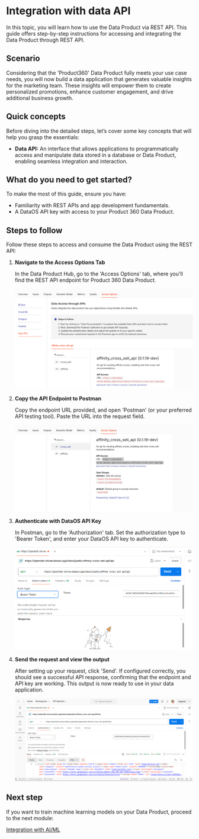 # Integration with data API

In this topic, you will learn how to use the Data Product via REST API. This guide offers step-by-step instructions for accessing and integrating the Data Product through REST API.

## Scenario

Considering that the 'Product360' Data Product fully meets your use case needs, you will now build a data application that generates valuable insights for the marketing team. These insights will empower them to create personalized promotions, enhance customer engagement, and drive additional business growth.

## Quick concepts

Before diving into the detailed steps, let’s cover some key concepts that will help you grasp the essentials:

- **Data API:** An interface that allows applications to programmatically access and manipulate data stored in a database or Data Product, enabling seamless integration and interaction.

## What do you need to get started?

To make the most of this guide, ensure you have:

- Familiarity with REST APIs and app development fundamentals.
- A DataOS API key with access to your Product 360 Data Product.

## Steps to follow

Follow these steps to access and consume the Data Product using the REST API:

1. **Navigate to the Access Options Tab**
    
    In the Data Product Hub, go to the 'Access Options' tab, where you'll find the REST API endpoint for Product 360 Data Product.
    
    ![api_access.png](/learn/dp_consumer_learn_track/integrate_api/api_access.png)
    
2. **Copy the API Endpoint to Postman**
    
    Copy the endpoint URL provided, and open 'Postman' (or your preferred API testing tool). Paste the URL into the request field.
    
    ![api_endpoint.png](/learn/dp_consumer_learn_track/integrate_api/api_endpoint.png)
    
3. **Authenticate with DataOS API Key**
    
    In Postman, go to the 'Authorization' tab. Set the authorization type to 'Bearer Token', and enter your DataOS API key to authenticate.
    
    ![api_postman.png](/learn/dp_consumer_learn_track/integrate_api/api_postman.png)
    

4. **Send the request and view the output**
    
    After setting up your request, click 'Send'. If configured correctly, you should see a successful API response, confirming that the endpoint and API key are working. This output is now ready to use in your data application.
    
    ![api_get.png](/learn/dp_consumer_learn_track/integrate_api/api_get.png)
    

## Next step

If you want to train machine learning models on your Data Product, proceed to the next module:

[Integration with AI/ML](/learn/dp_consumer_learn_track/integrate_aiml/)